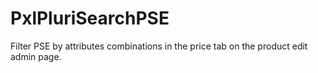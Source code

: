 # PxlPluriSearchPSE
Filter PSE by attributes combinations in the price tab on the product edit admin page.

